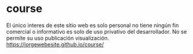 # course
El único interes de este sitio web es solo personal  no tiene ningún fin comercial o informativo es solo de uso privativo del desarrollador.
No se permite su uso publicación visualización. 
 https://jorgewebesite.github.io/course/
